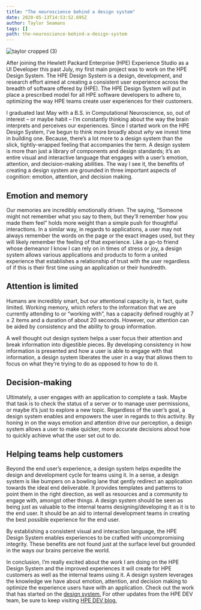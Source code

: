 ```yaml
---
title: "The neuroscience behind a design system"
date: 2020-05-13T14:53:52.695Z
author: Taylor Seamans 
tags: []
path: the-neuroscience-behind-a-design-system
---
```

![taylor cropped (3)](https://hpe-developer-portal.s3.amazonaws.com/uploads/media/2020/3/taylor-cropped-3-1589386197151.png)

After joining the Hewlett Packard Enterprise (HPE) Experience Studio as a UI Developer this past July, my first main project was to work on the HPE Design System. The HPE Design System is a design, development, and research effort aimed at creating a consistent user experience across the breadth of software offered by (HPE). The HPE Design System will put in place a prescribed model for all HPE software developers to adhere to, optimizing the way HPE teams create user experiences for their customers.

I graduated last May with a B.S. in Computational Neuroscience, so, out of interest – or maybe habit – I’m constantly thinking about the way the brain interprets and perceives our experiences. Since I started work on the HPE Design System, I’ve begun to think more broadly about *why* we invest time in building one. Because, there’s a lot more to a design system than the slick, tightly-wrapped feeling that accompanies the term. A design system is more than just a library of components and design standards; it’s an entire visual and interactive language that engages with a user’s emotion, attention, and decision-making abilities. The way I see it, the benefits of creating a design system are grounded in three important aspects of cognition: emotion, attention, and decision making.

## Emotion and memory

Our memories are incredibly emotionally driven. The saying, “Someone might not remember what you say to them, but they’ll remember how you made them feel” holds more weight than a simple push for thoughtful interactions. In a similar way, in regards to applications, a user may not always remember the words on the page or the exact images used, but they will likely remember the feeling of that experience. Like a go-to friend whose demeanor I know I can rely on in times of stress or joy, a design system allows various applications and products to form a united experience that establishes a relationship of trust with the user regardless of if this is their first time using an application or their hundredth.

## Attention is limited

Humans are incredibly smart, but our attentional capacity is, in fact, quite limited. Working memory, which refers to the information that we are currently attending to or “working with”, has a capacity defined roughly at 7 ± 2 items and a duration of about 20 seconds. However, our attention can be aided by consistency and the ability to group information.
 
A well thought out design system helps a user focus their attention and break information into digestible pieces. By developing consistency in how information is presented and how a user is able to engage with that information, a design system liberates the user in a way that allows them to focus on what they’re trying to do as opposed to how to do it.

## Decision-making

Ultimately, a user engages with an application to complete a task. Maybe that task is to check the status of a server or to manage user permissions, or maybe it’s just to explore a new topic. Regardless of the user’s goal, a design system enables and empowers the user in regards to this activity. By honing in on the ways emotion and attention drive our perception, a design system allows a user to make quicker, more accurate decisions about how to quickly achieve what the user set out to do. 

## Helping teams help customers

Beyond the end user’s experience, a design system helps expedite the design and development cycle for teams using it. In a sense, a design system is like bumpers on a bowling lane that gently redirect an application towards the ideal end deliverable. It provides templates and patterns to point them in the right direction, as well as resources and a community to engage with, amongst other things. A design system should be seen as being just as valuable to the internal teams designing/developing it as it is to the end user. It should be an aid to internal development teams in creating the best possible experience for the end user.

By establishing a consistent visual and interaction language, the HPE Design System enables experiences to be crafted with uncompromising integrity. These benefits are not found just at the surface level but grounded in the ways our brains perceive the world.

In conclusion, I’m really excited about the work I am doing on the HPE Design System and the improved experiences it will create for HPE customers as well as the internal teams using it. A design system leverages the knowledge we have about emotion, attention, and decision making to optimize the experience users have with an application. Check out the work that has started on the [design system.](https://design-system.hpe.design/) For other updates from the HPE DEV team, be sure to keep visiting [HPE DEV blog.](https://developer.hpe.com/blog)
